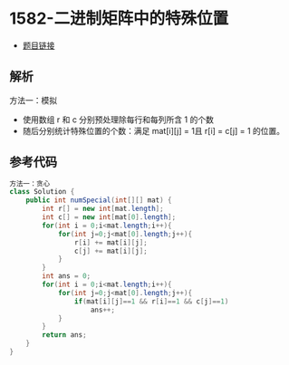 # 1582-二进制矩阵中的特殊位置

- [题目链接](https://leetcode.cn/problems/special-positions-in-a-binary-matrix/)

## 解析

方法一：模拟
- 使用数组 r 和 c 分别预处理除每行和每列所含 1 的个数
- 随后分别统计特殊位置的个数：满足 mat[i][j] = 1且 r[i] = c[j] = 1 的位置。

## 参考代码
```Java
方法一：贪心
class Solution {
    public int numSpecial(int[][] mat) {
        int r[] = new int[mat.length];
        int c[] = new int[mat[0].length];
        for(int i = 0;i<mat.length;i++){
            for(int j=0;j<mat[0].length;j++){
                r[i] += mat[i][j];
                c[j] += mat[i][j];
            }
        }
        int ans = 0;
        for(int i = 0;i<mat.length;i++){
            for(int j=0;j<mat[0].length;j++){
                if(mat[i][j]==1 && r[i]==1 && c[j]==1)
                    ans++;
            }
        }
        return ans;
    }
}
```
